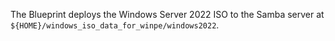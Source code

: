 The Blueprint deploys the Windows Server 2022 ISO to the Samba server at 
`${HOME}/windows_iso_data_for_winpe/windows2022`.